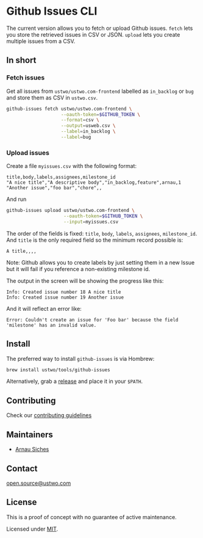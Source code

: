 # Github Issues CLI

The current version allows you to fetch or upload Github issues. `fetch` lets
you store the retrieved issues in CSV or JSON. `upload` lets you create
multiple issues from a CSV.


## In short

### Fetch issues

Get all issues from `ustwo/ustwo.com-frontend` labelled as `in_backlog` or
`bug` and store them as CSV in `ustwo.csv`.

```sh
github-issues fetch ustwo/ustwo.com-frontend \
                    --oauth-token=$GITHUB_TOKEN \
                    --format=csv \
                    --output=usweb.csv \
                    --label=in_backlog \
                    --label=bug
```


### Upload issues

Create a file `myissues.csv` with the following format:

```csv
title,body,labels,assignees,milestone_id
"A nice title","A descriptive body","in_backlog,feature",arnau,1
"Another issue","foo bar","chore",,
```

And run

```sh
github-issues upload ustwo/ustwo.com-frontend \
                     --oauth-token=$GITHUB_TOKEN \
                     --input=myissues.csv
```

The order of the fields is fixed: `title`, `body`, `labels`, `assignees`,
`milestone_id`. And `title` is the only required field so the minimum record
possible is:

```csv
A title,,,,
```

Note: Github allows you to create labels by just setting them in a new Issue
but it will fail if you reference a non-existing milestone id.

The output in the screen will be showing the progress like this:

```
Info: Created issue number 18 A nice title
Info: Created issue number 19 Another issue
```

And it will reflect an error like:

```
Error: Couldn't create an issue for 'Foo bar' because the field 'milestone' has an invalid value.
```


## Install

The preferred way to install `github-issues` is via Hombrew:

```sh
brew install ustwo/tools/github-issues
```

Alternatively, grab a [release](https://github.com/ustwo/github-issues/releases)
and place it in your `$PATH`.


## Contributing

Check our [contributing guidelines](./CONTRIBUTING.md)


## Maintainers

* [Arnau Siches](mailto:arnau@ustwo.com)


## Contact

open.source@ustwo.com


## License

This is a proof of concept with no guarantee of active maintenance.

Licensed under [MIT](./LICENSE).
